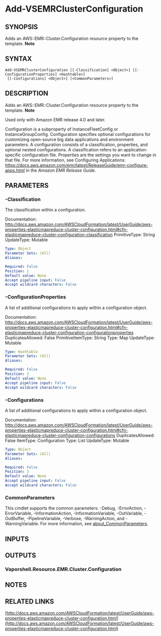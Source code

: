 # Add-VSEMRClusterConfiguration

## SYNOPSIS
Adds an AWS::EMR::Cluster.Configuration resource property to the template.
**Note**

## SYNTAX

```
Add-VSEMRClusterConfiguration [[-Classification] <Object>] [[-ConfigurationProperties] <Hashtable>]
 [[-Configurations] <Object>] [<CommonParameters>]
```

## DESCRIPTION
Adds an AWS::EMR::Cluster.Configuration resource property to the template.
**Note**

Used only with Amazon EMR release 4.0 and later.

Configuration is a subproperty of InstanceFleetConfig or InstanceGroupConfig.
Configuration specifies optional configurations for customizing open-source big data applications and environment parameters.
A configuration consists of a classification, properties, and optional nested configurations.
A classification refers to an application-specific configuration file.
Properties are the settings you want to change in that file.
For more information, see Configuring Applications: https://docs.aws.amazon.com/emr/latest/ReleaseGuide/emr-configure-apps.html in the *Amazon EMR Release Guide*.

## PARAMETERS

### -Classification
The classification within a configuration.

Documentation: http://docs.aws.amazon.com/AWSCloudFormation/latest/UserGuide/aws-properties-elasticmapreduce-cluster-configuration.html#cfn-elasticmapreduce-cluster-configuration-classification
PrimitiveType: String
UpdateType: Mutable

```yaml
Type: Object
Parameter Sets: (All)
Aliases:

Required: False
Position: 1
Default value: None
Accept pipeline input: False
Accept wildcard characters: False
```

### -ConfigurationProperties
A list of additional configurations to apply within a configuration object.

Documentation: http://docs.aws.amazon.com/AWSCloudFormation/latest/UserGuide/aws-properties-elasticmapreduce-cluster-configuration.html#cfn-elasticmapreduce-cluster-configuration-configurationproperties
DuplicatesAllowed: False
PrimitiveItemType: String
Type: Map
UpdateType: Mutable

```yaml
Type: Hashtable
Parameter Sets: (All)
Aliases:

Required: False
Position: 2
Default value: None
Accept pipeline input: False
Accept wildcard characters: False
```

### -Configurations
A list of additional configurations to apply within a configuration object.

Documentation: http://docs.aws.amazon.com/AWSCloudFormation/latest/UserGuide/aws-properties-elasticmapreduce-cluster-configuration.html#cfn-elasticmapreduce-cluster-configuration-configurations
DuplicatesAllowed: False
ItemType: Configuration
Type: List
UpdateType: Mutable

```yaml
Type: Object
Parameter Sets: (All)
Aliases:

Required: False
Position: 3
Default value: None
Accept pipeline input: False
Accept wildcard characters: False
```

### CommonParameters
This cmdlet supports the common parameters: -Debug, -ErrorAction, -ErrorVariable, -InformationAction, -InformationVariable, -OutVariable, -OutBuffer, -PipelineVariable, -Verbose, -WarningAction, and -WarningVariable. For more information, see [about_CommonParameters](http://go.microsoft.com/fwlink/?LinkID=113216).

## INPUTS

## OUTPUTS

### Vaporshell.Resource.EMR.Cluster.Configuration
## NOTES

## RELATED LINKS

[http://docs.aws.amazon.com/AWSCloudFormation/latest/UserGuide/aws-properties-elasticmapreduce-cluster-configuration.html](http://docs.aws.amazon.com/AWSCloudFormation/latest/UserGuide/aws-properties-elasticmapreduce-cluster-configuration.html)

